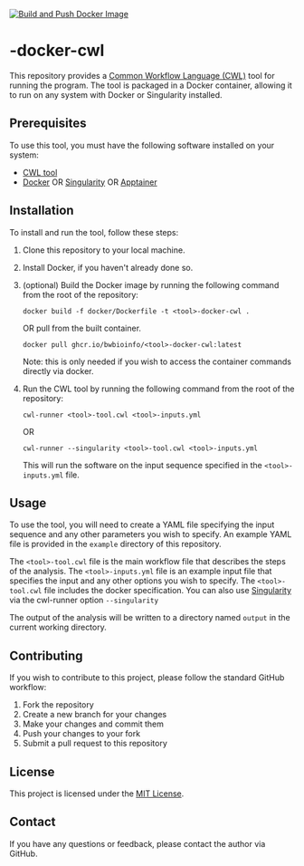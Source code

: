 [![Build and Push Docker Image](https://github.com/bwbioinfo/<tool>-docker-cwl/actions/workflows/build-and-push.yml/badge.svg)](https://github.com/bwbioinfo/<tool>-docker-cwl/actions/workflows/build-and-push.yml)

# <tool>-docker-cwl

This repository provides a [Common Workflow Language (CWL)](https://www.commonwl.org/) tool for running the [<tool>](link) program. The tool is packaged in a Docker container, allowing it to run on any system with Docker or Singularity installed.

## Prerequisites

To use this tool, you must have the following software installed on your system:

- [CWL tool](https://github.com/common-workflow-language/cwltool)
- [Docker](https://www.docker.com/) OR [Singularity](https://sylabs.io/singularity/) OR [Apptainer](https://apptainer.org/)

## Installation

To install and run the tool, follow these steps:

1. Clone this repository to your local machine.
2. Install Docker, if you haven't already done so.
3. (optional) Build the Docker image by running the following command from the root of the repository:

    ```
    docker build -f docker/Dockerfile -t <tool>-docker-cwl .
    ```
    OR pull from the built container.
    ```
    docker pull ghcr.io/bwbioinfo/<tool>-docker-cwl:latest
    ```
   Note: this is only needed if you wish to access the container commands directly via docker.
4. Run the CWL tool by running the following command from the root of the repository:

    ```
    cwl-runner <tool>-tool.cwl <tool>-inputs.yml
    ```
    OR
    ```
    cwl-runner --singularity <tool>-tool.cwl <tool>-inputs.yml
    ```

   This will run the <tool> software on the input sequence specified in the `<tool>-inputs.yml` file.

## Usage

To use the tool, you will need to create a YAML file specifying the input sequence and any other parameters you wish to specify. An example YAML file is provided in the `example` directory of this repository.

The `<tool>-tool.cwl` file is the main workflow file that describes the steps of the <tool> analysis. The `<tool>-inputs.yml` file is an example input file that specifies the input and any other options you wish to specify. The `<tool>-tool.cwl` file includes the docker specification. You can also use [Singularity](https://sylabs.io/singularity/) via the cwl-runner option `--singularity` 

The output of the analysis will be written to a directory named `output` in the current working directory.

## Contributing

If you wish to contribute to this project, please follow the standard GitHub workflow:

1. Fork the repository
2. Create a new branch for your changes
3. Make your changes and commit them
4. Push your changes to your fork
5. Submit a pull request to this repository

## License

This project is licensed under the [MIT License](https://github.com/bwbioinfo/tool-docker-cwl/blob/main/LICENSE).

## Contact

If you have any questions or feedback, please contact the author via GitHub.
